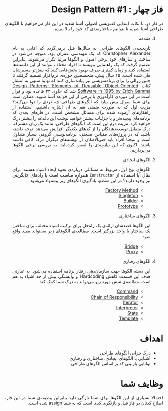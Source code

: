 <div dir="rtl" align="justify">

فاز چهار : Design Pattern #1
======

در فاز دو، با نکات ابتدایی کدنویسی اصولی آشنا شدید در این فاز می‌خواهیم با الگوهای طراحی آشنا شویم تا بتوانیم ساختارمندی کد خود را بالا ببریم.

1. مقدمه
   
   تاریخچه‌ی الگوهای طراحی به سال‌ها قبل برمی‌گردد که آقایی به نام Christopher Alexander که یک مهندسی عمران بود، متوجه می‌شود در ساخت و ساز‌های خود برخی اصول و الگوها مرتبا تکرار می‌شوند. بنابراین تصمیم گرفت که یک راهنمایی بنویسد تا افراد مختلف بتوانند از این دانسته‌ها استفاده کنند و زمان کمتری صرف بهبود بخش‌هایی کنند که پیش‌تر مسیرشان طی شده است. ۱۵ سال پیش، متخصصین حوزه‌ی نرم‌افزار تصمیم گرفتند تا چنین روالی را برای برنامه‌نویسی نیز پیاده‌سازی کنند که نهایتا منتهی به انتشار کتاب [Design Patterns: Elements of Reusable Object-Oriented Software in 1995 by Erich Gamma](https://school.hbh7.com/pdfs/RPI/Erich%20Gamma%2C%20Richard%20Helm%2C%20Ralph%20Johnson%2C%20John%20M.%20Vlissides%20-%20Design%20Patterns_%20Elements%20of%20Reusable%20Object-Oriented%20Software%20%20-Addison-Wesley%20Professional%20%281994%29.pdf) شد که حاوی ۲۳ قاعده بود و قرار است در این دوره‌ی کارآموزی با برخی از این قواعد آشنا شوید.
   ممکن است برای شما سوال پیش بیاید که الگوهای طراحی چه دردی را دوا می‌کنند؟ مزیت اول که به صورت ضمنی هم به آن اشاره داشتیم، استفاده از راهکار‌های آزموده شده برای مسائل مشخص است. در فازهای بعدی که برنامه‌های پیچیده‌تر و با جزئیات بیشتر خواهید نوشت این دغدغه را بیشتر درک خواهید کرد. مزیت دوم این است که الگوهای طراحی، مانند یک زبان مشترک، درک متقابل توسعه‌دهندگان را از کدهای یکدیگر افزایش می‌دهد. توجه داشته باشید که در پروژه‌های مقیاس صنعتی، برنامه‌نویسی گروهی بسیار متداول است و نتیجتا افراد باید حتی‌الامکان از نوشته‌های دیگران درک کافی داشته باشند. 
   اکنون که این نیازمندی را لمس کرده‌اید، به بررسی برخی الگوها می‌پردازیم.
2. الگوهای ایجادی
   
   الگوهای نوع اول، مربوط به مسائلی درباره‌ی نحوه ایجاد اشیاء هستند. برای مثال آیا استفاده از `Constructor` همواره مناسب است یا راه‌های جایگزینی نیز وجود دارند؟ در این مقطع، یادگیری الگو‌های زیر پیشنهاد می‌شود
   - [Factory Method](https://www.javatpoint.com/factory-method-design-pattern)
   - [Singleton](https://www.javatpoint.com/singleton-design-pattern-in-java)
   - [Builder](https://www.javatpoint.com/builder-design-pattern)
   - [Prototype](https://www.javatpoint.com/prototype-design-pattern)
3. الگوهای ساختاری
   
   این الگوها قصدشان ارائه‌ی یک راه‌حل برای ترکیب اشیاء مختلف برای ساختن یک ساختار یا واحد بزرگتر است. مطالعه‌ی الگوهای زیر می‌تواند مفید واقع شود
   - [Bridge](https://www.javatpoint.com/bridge-pattern)
   - [Proxy](https://www.javatpoint.com/proxy-pattern)
4. الگوهای رفتاری
   
   این دسته الگوها جهت سازمان‌دهی رفتار برنامه استفاده می‌شود. به عبارتی هدف این قسمت کاهش Hardcoding و وابستگی بیش از حد اشیاء به هم است. مطالعه‌ی شش مورد زیر می‌تواند به درک شما کمک کند
   - [Command](https://www.javatpoint.com/command-pattern)
   - [Chain of Responsibility](https://www.javatpoint.com/chain-of-responsibility-pattern)
   - [Iterator](https://www.javatpoint.com/iterator-pattern)
   - [Interpreter](https://www.javatpoint.com/interpreter-pattern)
   - [State](https://www.javatpoint.com/state-pattern)
   - [Template](https://www.javatpoint.com/template-pattern)

اهداف
=====

* درک چرایی الگوهای طراحی
* آشنایی با الگوهای ایجادی، ساختاری و رفتاری
* توانایی بازبینی کد بر اساس الگوهای طراحی

وظایف شما
=========

احتمالا بسیاری از این الگوها برای شما تازگی دارد بنابراین وظیفه‌ی شما در این فاز، اصلاح کدتان در فاز قبل و بازنگری کدی است که به شما assign شده است.

</div>